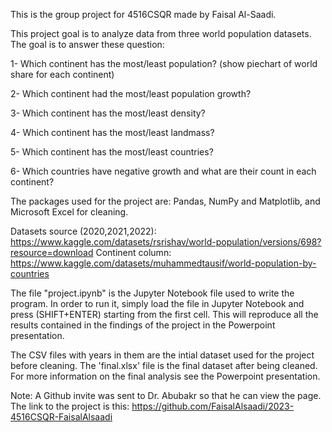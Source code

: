 This is the group project for 4516CSQR made by Faisal Al-Saadi.

This project goal is to analyze data from three world population datasets.
The goal is to answer these question:

1- Which continent has the most/least population? (show piechart of world share for each continent)

2- Which continent had the most/least population growth?

3- Which continent has the most/least density?

4- Which continent has the most/least landmass?

5- Which continent has the most/least countries?

6- Which countries have negative growth and what are their count in each continent?

The packages used for the project are: Pandas, NumPy and Matplotlib, and Microsoft Excel for cleaning.

Datasets source (2020,2021,2022): https://www.kaggle.com/datasets/rsrishav/world-population/versions/698?resource=download
                Continent column: https://www.kaggle.com/datasets/muhammedtausif/world-population-by-countries

The file "project.ipynb" is the Jupyter Notebook file used to write the program. In order to run it, simply load the file in Jupyter Notebook and press (SHIFT+ENTER) starting from the first cell. This will reproduce all the results contained in the findings of the project in the Powerpoint presentation.

The CSV files with years in them are the intial dataset used for the project before cleaning.
The 'final.xlsx' file is the final dataset after being cleaned.
For more information on the final analysis see the Powerpoint presentation.

Note: A Github invite was sent to Dr. Abubakr so that he can view the page. The link to the project is this:
https://github.com/FaisalAlsaadi/2023-4516CSQR-FaisalAlsaadi
